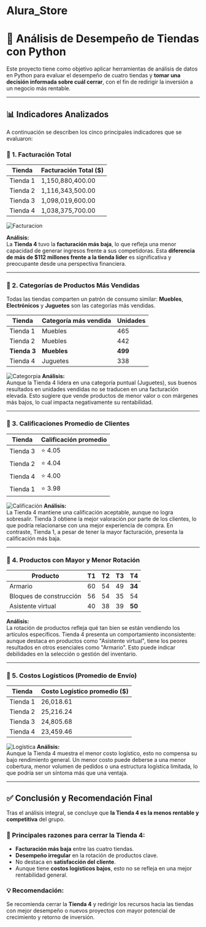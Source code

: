 # Alura_Store
# 🧠 Análisis de Desempeño de Tiendas con Python

Este proyecto tiene como objetivo aplicar herramientas de análisis de datos en Python para evaluar el desempeño de cuatro tiendas y **tomar una decisión informada sobre cuál cerrar**, con el fin de redirigir la inversión a un negocio más rentable.

---

## 📊 Indicadores Analizados

A continuación se describen los cinco principales indicadores que se evaluaron:

### 🔹 1. Facturación Total

| Tienda   | Facturación Total ($)     |
|----------|----------------------------|
| Tienda 1 | 1,150,880,400.00           |
| Tienda 2 | 1,116,343,500.00           |
| Tienda 3 | 1,098,019,600.00           |
| Tienda 4 | 1,038,375,700.00           |

![Facturacion](Gráficos/Facturación.png)

**Análisis:**  
La **Tienda 4** tuvo la **facturación más baja**, lo que refleja una menor capacidad de generar ingresos frente a sus competidoras. Esta **diferencia de más de $112 millones frente a la tienda líder** es significativa y preocupante desde una perspectiva financiera.

---

### 🔹 2. Categorías de Productos Más Vendidas

Todas las tiendas comparten un patrón de consumo similar: **Muebles**, **Electrónicos** y **Juguetes** son las categorías más vendidas.

| Tienda   | Categoría más vendida | Unidades |
|----------|------------------------|----------|
| Tienda 1 | Muebles                | 465      |
| Tienda 2 | Muebles                | 442      |
| **Tienda 3** | **Muebles**       | **499**  |
| Tienda 4 | Juguetes               | 338      |

![Categorpia](Gráficos/Ventas_Categoría.png)
**Análisis:**  
Aunque la Tienda 4 lidera en una categoría puntual (Juguetes), sus buenos resultados en unidades vendidas no se traducen en una facturación elevada. Esto sugiere que vende productos de menor valor o con márgenes más bajos, lo cual impacta negativamente su rentabilidad.

---

### 🔹 3. Calificaciones Promedio de Clientes

| Tienda   | Calificación promedio |
|----------|------------------------|
| Tienda 3 | ⭐ 4.05                 |
| Tienda 2 | ⭐ 4.04                 |
| Tienda 4 | ⭐ 4.00                 |
| Tienda 1 | ⭐ 3.98                 |

![Calificación](Gráficos/Calificación_Promedio.png)
**Análisis:**  
La Tienda 4 mantiene una calificación aceptable, aunque no logra sobresalir. Tienda 3 obtiene la mejor valoración por parte de los clientes, lo que podría relacionarse con una mejor experiencia de compra. En contraste, Tienda 1, a pesar de tener la mayor facturación, presenta la calificación más baja.

---

### 🔹 4. Productos con Mayor y Menor Rotación

| Producto                 | T1 | T2 | T3 | T4 |
|--------------------------|----|----|----|----|
| Armario                  | 60 | 54 | 49 | **34** |
| Bloques de construcción  | 56 | 54 | 35 | 54 |
| Asistente virtual        | 40 | 38 | 39 | **50** |

**Análisis:**  
La rotación de productos refleja qué tan bien se están vendiendo los artículos específicos. Tienda 4 presenta un comportamiento inconsistente: aunque destaca en productos como "Asistente virtual", tiene los peores resultados en otros esenciales como "Armario". Esto puede indicar debilidades en la selección o gestión del inventario.

---

### 🔹 5. Costos Logísticos (Promedio de Envío)
| Tienda   | Costo Logístico promedio ($) |
|----------|-----------------------------|
| Tienda 1 | 26,018.61                   |
| Tienda 2 | 25,216.24                   |
| Tienda 3 | 24,805.68                   |
| Tienda 4 | 23,459.46                   |

![Logística](Gráficos/Promedio_Envíos.png)
**Análisis:**  
Aunque la Tienda 4 muestra el menor costo logístico, esto no compensa su bajo rendimiento general. Un menor costo puede deberse a una menor cobertura, menor volumen de pedidos o una estructura logística limitada, lo que podría ser un síntoma más que una ventaja.

---

## ✅ Conclusión y Recomendación Final

Tras el análisis integral, se concluye que **la Tienda 4 es la menos rentable y competitiva** del grupo.

### 🔻 Principales razones para cerrar la Tienda 4:

- **Facturación más baja** entre las cuatro tiendas.
- **Desempeño irregular** en la rotación de productos clave.
- No destaca en **satisfacción del cliente**.
- Aunque tiene **costos logísticos bajos**, esto no se refleja en una mejor rentabilidad general.

### 💡 Recomendación:

Se recomienda cerrar la **Tienda 4** y redirigir los recursos hacia las tiendas con mejor desempeño o nuevos proyectos con mayor potencial de crecimiento y retorno de inversión.

